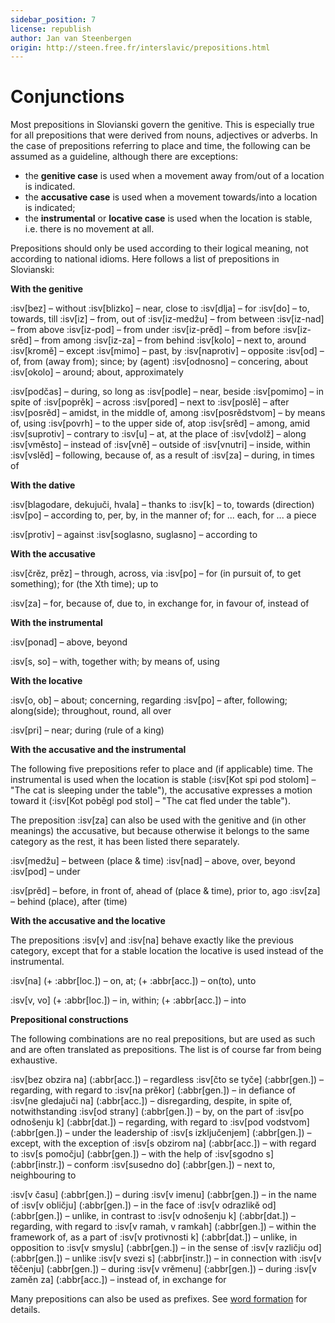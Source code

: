 ```yaml
---
sidebar_position: 7
license: republish
author: Jan van Steenbergen
origin: http://steen.free.fr/interslavic/prepositions.html
---
```


# Conjunctions

Most prepositions in Slovianski govern the genitive. This is especially true for all prepositions that were derived from nouns, adjectives or adverbs. In the case of prepositions referring to place and time, the following can be assumed as a guideline, although there are exceptions:

- the **genitive case** is used when a movement away from/out of a location is indicated.
- the **accusative case** is used when a movement towards/into a location is indicated;
- the **instrumental** or **locative case** is used when the location is stable, i.e. there is no movement at all.

Prepositions should only be used according to their logical meaning, not according to national idioms. Here follows a list of prepositions in Slovianski:

**With the genitive**

:isv[bez] – without
:isv[blizko] – near, close to
:isv[dlja] – for
:isv[do] – to, towards, till
:isv[iz] – from, out of
:isv[iz-medžu] – from between
:isv[iz-nad] – from above
:isv[iz-pod] – from under
:isv[iz-prěd] – from before
:isv[iz-srěd] – from among
:isv[iz-za] – from behind
:isv[kolo] – next to, around
:isv[kromě] – except
:isv[mimo] – past, by
:isv[naprotiv] – opposite
:isv[od] – of, from (away from); since; by (agent)
:isv[odnosno] – concering, about
:isv[okolo] – around; about, approximately

:isv[podčas] – during, so long as
:isv[podle] – near, beside
:isv[pomimo] – in spite of
:isv[poprěk] – across
:isv[pored] – next to
:isv[poslě] – after
:isv[posrěd] – amidst, in the middle of, among
:isv[posrědstvom] – by means of, using
:isv[povrh] – to the upper side of, atop
:isv[srěd] – among, amid
:isv[suprotiv] – contrary to
:isv[u] – at, at the place of
:isv[vdolž] – along
:isv[vměsto] – instead of
:isv[vně] – outside of
:isv[vnutri] – inside, within
:isv[vslěd] – following, because of, as a result of
:isv[za] – during, in times of

**With the dative**

:isv[blagodare, dekujuči, hvala] – thanks to
:isv[k] – to, towards (direction)
:isv[po] – according to, per, by, in the manner of; for ... each, for ... a piece

:isv[protiv] – against
:isv[soglasno, suglasno] – according to

**With the accusative**

:isv[črěz, prěz] – through, across, via
:isv[po] – for (in pursuit of, to get something); for (the Xth time); up to

:isv[za] – for, because of, due to, in exchange for, in favour of, instead of

**With the instrumental**

:isv[ponad] – above, beyond

:isv[s, so] – with, together with; by means of, using

**With the locative**

:isv[o, ob] – about; concerning, regarding
:isv[po] – after, following; along(side); throughout, round, all over

:isv[pri] – near; during (rule of a king)

**With the accusative and the instrumental**

The following five prepositions refer to place and (if applicable) time. The instrumental is used when the location is stable (:isv[Kot spi pod stolom] – "The cat is sleeping under the table"), the accusative expresses a motion toward it (:isv[Kot poběgl pod stol] – "The cat fled under the table").

The preposition :isv[za] can also be used with the genitive and (in other meanings) the accusative, but because otherwise it belongs to the same category as the rest, it has been listed there separately.

:isv[medžu] – between (place & time)
:isv[nad] – above, over, beyond
:isv[pod] – under

:isv[prěd] – before, in front of, ahead of (place & time), prior to, ago
:isv[za] – behind (place), after (time)

**With the accusative and the locative**

The prepositions :isv[v] and :isv[na] behave exactly like the previous category, except that for a stable location the locative is used instead of the instrumental.

:isv[na] (+ :abbr[loc.]) – on, at; (+ :abbr[acc.]) – on(to), unto

:isv[v, vo] (+ :abbr[loc.]) – in, within; (+ :abbr[acc.]) – into

**Prepositional constructions**

The following combinations are no real prepositions, but are used as such and are often translated as prepositions. The list is of course far from being exhaustive.

:isv[bez obzira na] (:abbr[acc.]) – regardless
:isv[čto se tyče] (:abbr[gen.]) – regarding, with regard to
:isv[na prěkor] (:abbr[gen.]) – in defiance of
:isv[ne gledajuči na] (:abbr[acc.]) – disregarding, despite, in spite of, notwithstanding
:isv[od strany] (:abbr[gen.]) – by, on the part of
:isv[po odnošenju k] (:abbr[dat.]) – regarding, with regard to
:isv[pod vodstvom] (:abbr[gen.]) – under the leadership of
:isv[s izključenjem] (:abbr[gen.]) – except, with the exception of
:isv[s obzirom na] (:abbr[acc.]) – with regard to
:isv[s pomočju] (:abbr[gen.]) – with the help of
:isv[sgodno s] (:abbr[instr.]) – conform
:isv[susedno do] (:abbr[gen.]) – next to, neighbouring to

:isv[v času] (:abbr[gen.]) – during
:isv[v imenu] (:abbr[gen.]) – in the name of
:isv[v obličju] (:abbr[gen.]) – in the face of
:isv[v odrazlikě od] (:abbr[gen.]) – unlike, in contrast to
:isv[v odnošenju k] (:abbr[dat.]) – regarding, with regard to
:isv[v ramah, v ramkah] (:abbr[gen.]) – within the framework of, as a part of
:isv[v protivnosti k] (:abbr[dat.]) – unlike, in opposition to
:isv[v smyslu] (:abbr[gen.]) – in the sense of
:isv[v različju od] (:abbr[gen.]) – unlike
:isv[v svezi s] (:abbr[instr.]) – in connection with
:isv[v těčenju] (:abbr[gen.]) – during
:isv[v vrěmenu] (:abbr[gen.]) – during
:isv[v zaměn za] (:abbr[acc.]) – instead of, in exchange for

Many prepositions can also be used as prefixes. See [word formation][1] for details.

[1]: ../vocabulary/word-formation.md#prefixes
